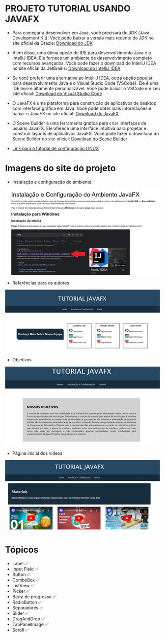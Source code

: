 # PROJETO TUTORIAL USANDO JAVAFX

- Para começar a desenvolver em Java, você precisará do JDK (Java Development Kit). Você pode baixar a versão mais recente do JDK no site oficial da Oracle:
[Download do JDK](https://www.oracle.com/java/technologies/javase-jdk11-downloads.html)

- Além disso, uma ótima opção de IDE para desenvolvimento Java é o IntelliJ IDEA. Ele fornece um ambiente de desenvolvimento completo com recursos avançados. Você pode fazer o download do IntelliJ IDEA no site oficial da JetBrains:
[Download do IntelliJ IDEA](https://www.jetbrains.com/idea/download/)

- Se você preferir uma alternativa ao IntelliJ IDEA, outra opção popular para desenvolvimento Java é o Visual Studio Code (VSCode). Ele é uma IDE leve e altamente personalizável. Você pode baixar o VSCode em seu site oficial:
[Download do Visual Studio Code](https://code.visualstudio.com/download)

- O JavaFX é uma plataforma para construção de aplicativos de desktop com interface gráfica em Java. Você pode obter mais informações e baixar o JavaFX no site oficial:
[Download do JavaFX](https://openjfx.io/)

- O Scene Builder é uma ferramenta gráfica para criar interfaces de usuário JavaFX. Ele oferece uma interface intuitiva para projetar e construir layouts de aplicativos JavaFX. Você pode fazer o download do Scene Builder no site oficial:
[Download do Scene Builder](https://gluonhq.com/products/scene-builder/)

- [Link para o tutorial de configuração LINUX](https://youtu.be/L0RIONQ07_8)

# Imagens do site do projeto

- Instalação e configuração do ambiente

![Foto configuração ambiente](Assets/site1.jpeg)

- Referências para os autores

![Referências para os autores](Assets/site2.jpeg)

- Objetivos

![Objetivos](Assets/site4.jpeg)

- Página inicial dos vídeos

![Videos](Assets/site3.jpeg)

# Tópicos

- Label ✅
- Input Field ✅
- Button ✅
- ComboBox ✅
- ListView ✅
- Picker ✅
- Barra de progresso ✅
- RadioButton ✅
- Separadores ✅
- Slider ✅
- DragAndDrop ✅
- TabPanelImage ✅
- Scroll ✅